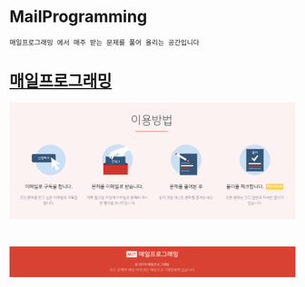 # MailProgramming

    매일프로그래밍 에서 매주 받는 문제를 풀어 올리는 공간입니다


<a href="https://mailprogramming.com/"><h1>매일프로그래밍</h1></a>

  ![이용방법](./image/이용방법.PNG)


<br>

  ![저작권](./image/저작권.PNG)


